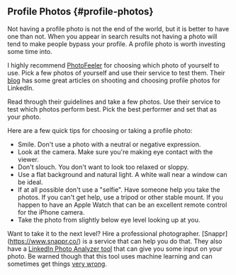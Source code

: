 ## Profile Photos {#profile-photos}

Not having a profile photo is not the end of the world, but it is better to have one than not. When you appear in search results not having a photo will tend to make people bypass your profile. A profile photo is worth investing some time into.

I highly recommend [PhotoFeeler](https://www.photofeeler.com) for choosing which photo of yourself to use. Pick a few photos of yourself and use their service to test them. Their [blog](https://blog.photofeeler.com) has some great articles on shooting and choosing profile photos for LinkedIn.

Read through their guidelines and take a few photos. Use their service to test which photos perform best. Pick the best performer and set that as your photo.

Here are a few quick tips for choosing or taking a profile photo:

- Smile. Don't use a photo with a neutral or negative expression.
- Look at the camera. Make sure you're making eye contact with the viewer.
- Don't slouch. You don't want to look too relaxed or sloppy.
- Use a flat background and natural light. A white wall near a window can be ideal.
- If at all possible don't use a "selfie". Have someone help you take the photos. If you can't get help, use a tripod or other stable mount. If you happen to have an Apple Watch that can be an excellent remote control for the iPhone camera. 
- Take the photo from slightly below eye level looking up at you. 

Want to take it to the next level? Hire a professional photographer. [Snappr] (https://www.snappr.co/) is a service that can help you do that. They also have a [LinkedIn Photo Analyzer tool](https://www.snappr.co/photo-analyzer/) that can give you some input on your photo. Be warned though that this tool uses machine learning and can sometimes get things [very wrong](https://blog.photofeeler.com/snappr-photo-analyzer/).
